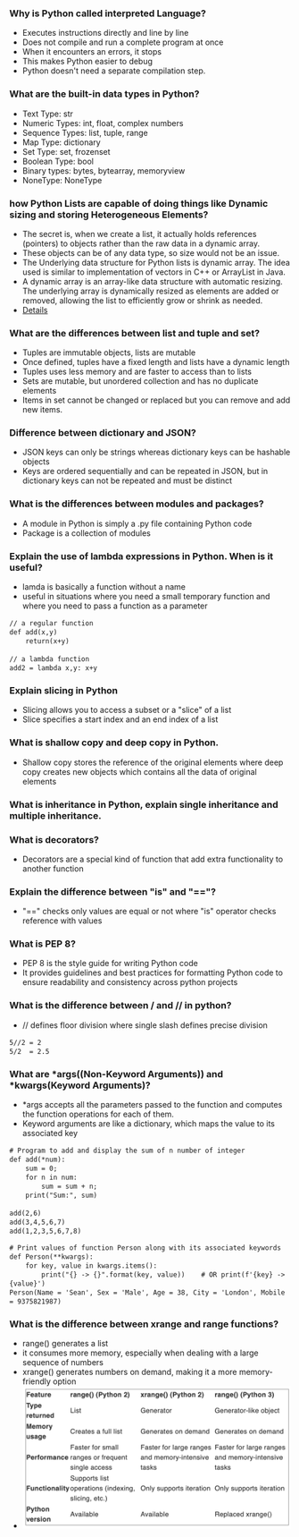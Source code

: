 ### Why is Python called interpreted Language?
- Executes instructions directly and line by line
- Does not compile and run a complete program at once
- When it encounters an errors, it stops
- This makes Python easier to debug
- Python doesn't need a separate compilation step.

### What are the built-in data types in Python?
* Text Type: str
* Numeric Types: int, float, complex numbers
* Sequence Types: list, tuple, range
* Map Type: dictionary
* Set Type: set, frozenset
* Boolean Type: bool
* Binary types: bytes, bytearray, memoryview
* NoneType: NoneType

### how Python Lists are capable of doing things like Dynamic sizing and storing Heterogeneous Elements?
* The secret is, when we create a list, it actually holds references (pointers) to objects rather than the raw data in a dynamic array.
* These objects can be of any data type, so size would not be an issue.
* The Underlying data structure for Python lists is dynamic array. The idea used is similar to implementation of vectors in C++ or ArrayList in Java.
* A dynamic array is an array-like data structure with automatic resizing. The underlying array is dynamically resized as elements are added or removed, allowing the list to efficiently grow or shrink as needed.
* [Details](https://medium.com/@AbhiramiVS/python-lists-a-comprehensive-guide-to-implementation-and-alternatives-b2b4ce99374e)

### What are the differences between list and tuple and set?
* Tuples are immutable objects, lists are mutable
* Once defined, tuples have a fixed length and lists have a dynamic length
* Tuples uses less memory and are faster to access than to lists
* Sets are mutable, but unordered collection and has no duplicate elements
* Items in set cannot be changed or replaced but you can remove and add new items.

### Difference between dictionary and JSON?
* JSON keys can only be strings whereas dictionary keys can be hashable objects
* Keys are ordered sequentially and can be repeated in JSON, but in dictionary keys can not be repeated and must be distinct

### What is the differences between modules and packages?
* A module in Python is simply a .py file containing Python code
* Package is a collection of modules

### Explain the use of lambda expressions in Python. When is it useful?
* lamda is basically a function without a name
* useful in situations where you need a small temporary function and where you need to pass a function as a parameter
```
// a regular function
def add(x,y)
    return(x+y)

// a lambda function
add2 = lambda x,y: x+y
```

### Explain slicing in Python
* Slicing allows you to access a subset or a "slice" of a list
* Slice specifies a start index and an end index of a list

### What is shallow copy and deep copy in Python.
* Shallow copy stores the reference of the original elements where deep copy creates new objects which contains all the data of original elements

### What is inheritance in Python, explain single inheritance and multiple inheritance.

### What is decorators?
* Decorators are a special kind of function that add extra functionality to another function

### Explain the difference between "is" and "=="?
* "==" checks only values are equal or not where "is" operator checks reference with values

### What is PEP 8?
* PEP 8 is the style guide for writing Python code
* It provides guidelines and best practices for formatting Python code to ensure readability and consistency across python projects

### What is the difference between / and // in python?
* // defines floor division where single slash defines precise division
```
5//2 = 2
5/2  = 2.5
```

### What are *args((Non-Keyword Arguments)) and *kwargs(Keyword Arguments)?
* *args accepts all the parameters passed to the function and computes the function operations for each of them.
* Keyword arguments are like a dictionary, which maps the value to its associated key
```
# Program to add and display the sum of n number of integer
def add(*num):
    sum = 0;
    for n in num:
        sum = sum + n;
    print("Sum:", sum)

add(2,6)
add(3,4,5,6,7)
add(1,2,3,5,6,7,8)
```

```
# Print values of function Person along with its associated keywords
def Person(**kwargs):
    for key, value in kwargs.items():
        print("{} -> {}".format(key, value))    # OR print(f'{key} -> {value}')
Person(Name = 'Sean', Sex = 'Male', Age = 38, City = 'London', Mobile = 9375821987)
```

### What is the difference between xrange and range functions?
* range() generates a list
* it consumes more memory, especially when dealing with a large sequence of numbers
* xrange() generates numbers on demand, making it a more memory-friendly option
* ![](resources/images/xrange_range.png)